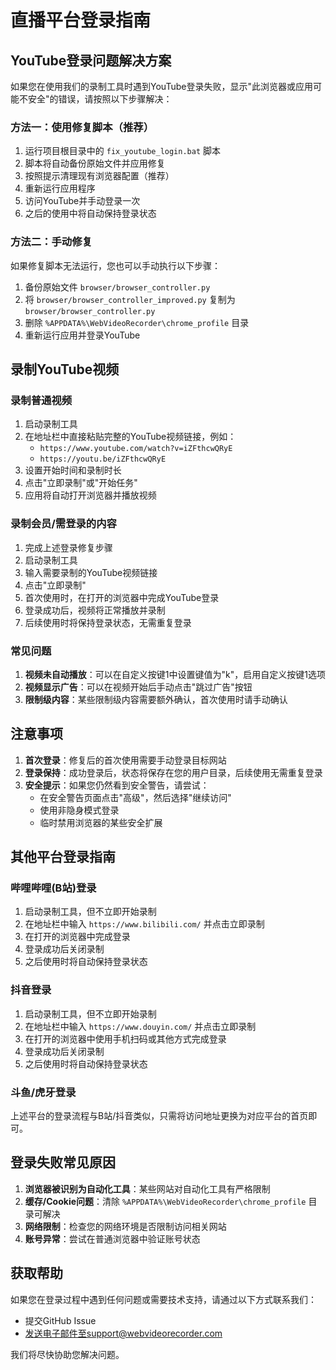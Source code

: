 # 直播平台登录指南

## YouTube登录问题解决方案

如果您在使用我们的录制工具时遇到YouTube登录失败，显示"此浏览器或应用可能不安全"的错误，请按照以下步骤解决：

### 方法一：使用修复脚本（推荐）

1. 运行项目根目录中的 `fix_youtube_login.bat` 脚本
2. 脚本将自动备份原始文件并应用修复
3. 按照提示清理现有浏览器配置（推荐）
4. 重新运行应用程序
5. 访问YouTube并手动登录一次
6. 之后的使用中将自动保持登录状态

### 方法二：手动修复

如果修复脚本无法运行，您也可以手动执行以下步骤：

1. 备份原始文件 `browser/browser_controller.py`
2. 将 `browser/browser_controller_improved.py` 复制为 `browser/browser_controller.py`
3. 删除 `%APPDATA%\WebVideoRecorder\chrome_profile` 目录
4. 重新运行应用并登录YouTube

## 录制YouTube视频

### 录制普通视频

1. 启动录制工具
2. 在地址栏中直接粘贴完整的YouTube视频链接，例如：
   - `https://www.youtube.com/watch?v=iZFthcwQRyE`
   - `https://youtu.be/iZFthcwQRyE`
3. 设置开始时间和录制时长
4. 点击"立即录制"或"开始任务"
5. 应用将自动打开浏览器并播放视频

### 录制会员/需登录的内容

1. 完成上述登录修复步骤
2. 启动录制工具
3. 输入需要录制的YouTube视频链接
4. 点击"立即录制"
5. 首次使用时，在打开的浏览器中完成YouTube登录
6. 登录成功后，视频将正常播放并录制
7. 后续使用时将保持登录状态，无需重复登录

### 常见问题

1. **视频未自动播放**：可以在自定义按键1中设置键值为"k"，启用自定义按键1选项
2. **视频显示广告**：可以在视频开始后手动点击"跳过广告"按钮
3. **限制级内容**：某些限制级内容需要额外确认，首次使用时请手动确认

## 注意事项

1. **首次登录**：修复后的首次使用需要手动登录目标网站
2. **登录保持**：成功登录后，状态将保存在您的用户目录，后续使用无需重复登录
3. **安全提示**：如果您仍然看到安全警告，请尝试：
   - 在安全警告页面点击"高级"，然后选择"继续访问"
   - 使用非隐身模式登录
   - 临时禁用浏览器的某些安全扩展

## 其他平台登录指南

### 哔哩哔哩(B站)登录

1. 启动录制工具，但不立即开始录制
2. 在地址栏中输入 `https://www.bilibili.com/` 并点击立即录制
3. 在打开的浏览器中完成登录
4. 登录成功后关闭录制
5. 之后使用时将自动保持登录状态

### 抖音登录

1. 启动录制工具，但不立即开始录制
2. 在地址栏中输入 `https://www.douyin.com/` 并点击立即录制
3. 在打开的浏览器中使用手机扫码或其他方式完成登录
4. 登录成功后关闭录制
5. 之后使用时将自动保持登录状态

### 斗鱼/虎牙登录

上述平台的登录流程与B站/抖音类似，只需将访问地址更换为对应平台的首页即可。

## 登录失败常见原因

1. **浏览器被识别为自动化工具**：某些网站对自动化工具有严格限制
2. **缓存/Cookie问题**：清除 `%APPDATA%\WebVideoRecorder\chrome_profile` 目录可解决
3. **网络限制**：检查您的网络环境是否限制访问相关网站
4. **账号异常**：尝试在普通浏览器中验证账号状态

## 获取帮助

如果您在登录过程中遇到任何问题或需要技术支持，请通过以下方式联系我们：

- 提交GitHub Issue
- 发送电子邮件至support@webvideorecorder.com

我们将尽快协助您解决问题。 